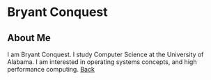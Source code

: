 # Bryant Conquest
## About Me
I am Bryant Conquest. I study Computer Science at the University of Alabama. I am interested in operating systems concepts, and high performance computing.
[Back](https://bconquest.github.io/ReservRec/)

